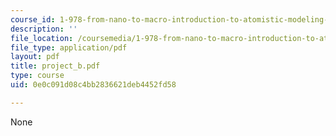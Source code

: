 ```yaml
---
course_id: 1-978-from-nano-to-macro-introduction-to-atomistic-modeling-techniques-january-iap-2007
description: ''
file_location: /coursemedia/1-978-from-nano-to-macro-introduction-to-atomistic-modeling-techniques-january-iap-2007/0e0c091d08c4bb2836621deb4452fd58_project_b.pdf
file_type: application/pdf
layout: pdf
title: project_b.pdf
type: course
uid: 0e0c091d08c4bb2836621deb4452fd58

---
```

None